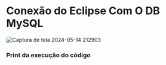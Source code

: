 # Conexão do Eclipse Com O DB MySQL

![Captura de tela 2024-05-14 212903](https://github.com/Peterson-FatecZl/Atividade-11_POO_JDBC-Connection/assets/141875622/04a23e67-455e-49b9-8f6c-364ec3a28bb0)
### Print da execução do código
